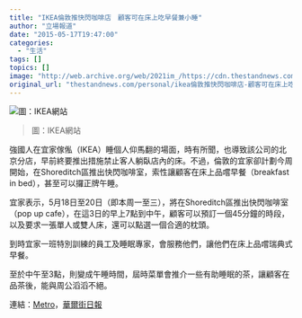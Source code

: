 ```yaml
---
title: "IKEA倫敦推快閃咖啡店　顧客可在床上吃早餐兼小睡"
author: "立場報道"
date: "2015-05-17T19:47:00"
categories:
  - "生活"
tags: []
topics: []
image: "http://web.archive.org/web/2021im_/https://cdn.thestandnews.com/media/photos/cache/ikea20breakfast_vZ4BU_1200x0.jpg"
original_url: "thestandnews.com/personal/ikea倫敦推快閃咖啡店-顧客可在床上吃早餐兼小睡"
---
```

![圖：IKEA網站](http://web.archive.org/web/2021im_/https://cdn.thestandnews.com/media/photos/cache/ikea20breakfast_vZ4BU_1200x0.jpg)

> 圖：IKEA網站

強國人在宜家傢俬（IKEA）睡個人仰馬翻的場面，時有所聞，也導致該公司的北京分店，早前終要推出措施禁止客人躺臥店內的床。不過，倫敦的宜家卻計劃今周開始，在Shoreditch區推出快閃咖啡室，索性讓顧客在床上品嚐早餐（breakfast in bed），甚至可以攞正牌午睡。

宜家表示，5月18日至20日（即本周一至三），將在Shoreditch區推出快閃咖啡室（pop up cafe），在這3日的早上7點到中午，顧客可以預訂一個45分鐘的時段，以及要求一張單人或雙人床，還可以點選一個合適的枕頭。

到時宜家一班特別訓練的員工及睡眠專家，會服務他們，讓他們在床上品嚐瑞典式早餐。

至於中午至3點，則變成午睡時間，屆時菜單會推介一些有助睡眠的茶，讓顧客在品茶後，能與周公滔滔不絕。

連結：[Metro](http://web.archive.org/web/20210628174904/http://metro.co.uk/2015/05/15/ikea-is-opening-a-breakfast-in-bed-cafe-in-shoreditch-5199769/)，[華爾街日報](http://web.archive.org/web/20210628174904/http://blogs.wsj.com/corporate-intelligence/2015/05/08/ikea-to-promote-its-beds-in-london-by-serving-breakfast-in-them/)